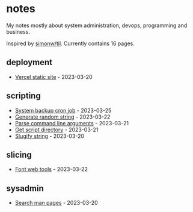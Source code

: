 # notes

My notes mostly about system administration, devops, programming and business.

Inspired by [simonw/til](https://github.com/simonw/til). Currently contains 16 pages.

## deployment

* [Vercel static site](./deployment/vercel-static-site.md) - 2023-03-20

## scripting

* [System backup cron job](./scripting/system-backup-cron-job.md) - 2023-03-25
* [Generate random string](./scripting/generate-random-string.md) - 2023-03-22
* [Parse command line arguments](./scripting/parse-command-line-arguments.md) - 2023-03-21
* [Get script directory](./scripting/get-script-directory.md) - 2023-03-21
* [Slugify string](./scripting/slugify-string.md) - 2023-03-20

## slicing

* [Font web tools](./slicing/font-web-tools.md) - 2023-03-22

## sysadmin

* [Search man pages](./sysadmin/search-man-pages.md) - 2023-03-20

